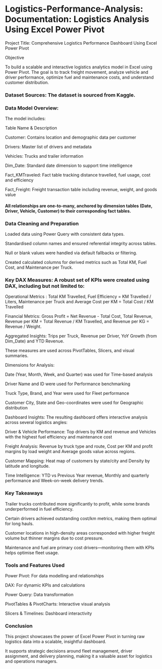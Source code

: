 # Logistics-Performance-Analysis: Documentation: Logistics Analysis Using Excel Power Pivot


Project Title: Comprehensive Logistics Performance Dashboard Using Excel Power Pivot

Objective

To build a scalable and interactive logistics analytics model in Excel using Power Pivot. The goal is to track freight movement, analyze vehicle and driver performance, optimize fuel and maintenance costs, and understand customer distribution.


### Dataset Sources: The dataset is sourced from Kaggle.

### Data Model Overview: 
The model includes:

Table Name & Description

Customer: Contains location and demographic data per customer

Drivers: Master list of drivers and metadata

Vehicles: Trucks and trailer information

Dim_Date: Standard date dimension to support time intelligence

Fact_KMTraveled: Fact table tracking distance travelled, fuel usage, cost and efficiency

Fact_Freight: Freight transaction table including revenue, weight, and goods value

#### All relationships are one-to-many, anchored by dimension tables (Date, Driver, Vehicle, Customer) to their corresponding fact tables.


### Data Cleaning and Preparation

Loaded data using Power Query with consistent data types.

Standardised column names and ensured referential integrity across tables.

Null or blank values were handled via default fallbacks or filtering.

Created calculated columns for derived metrics such as Total KM, Fuel Cost, and Maintenance per Truck.


### Key DAX Measures: A robust set of KPIs were created using DAX, including but not limited to:
Operational Metrics :
Total KM Travelled, 
Fuel Efficiency = KM Travelled / Liters,
Maintenance per Truck and
Average Cost per KM = Total Cost / KM Travelled


Financial Metrics:
Gross Profit = Net Revenue - Total Cost, 
Total Revenue,
Revenue per KM = Total Revenue / KM Travelled, and 
Revenue per KG = Revenue / Weight.


Aggregated Insights:
Trips per Truck, 
Revenue per Driver, 
YoY Growth (from Dim_Date) and
YTD Revenue.

These measures are used across PivotTables, Slicers, and visual summaries.


Dimensions for Analysis:                               

Date (Year, Month, Week, and Quarter) was used for Time-based analysis

Driver	Name and  ID were used for Performance benchmarking

Truck Type, Brand, and Year	were used for Fleet performance

Customer	City, State and Geo-coordinates were used for Geographic distribution


Dashboard Insights:
The resulting dashboard offers interactive analysis across several logistics angles:


Driver & Vehicle Performance: Top drivers by KM and revenue
and Vehicles with the highest fuel efficiency and maintenance cost


Freight Analysis:
Revenue by truck type and route,
Cost per KM and profit margins by load weight and
Average goods value across regions.


Customer Mapping:
Heat map of customers by state/city and
Density by latitude and longitude.


Time Intelligence:
YTD vs Previous Year revenue, 
Monthly and quarterly performance and
Week-on-week delivery trends. 


### Key Takeaways

Trailer trucks contributed more significantly to profit, while some brands underperformed in fuel efficiency.

Certain drivers achieved outstanding cost/km metrics, making them optimal for long hauls.

Customer locations in high-density areas corresponded with higher freight volume but thinner margins due to cost pressure.

Maintenance and fuel are primary cost drivers—monitoring them with KPIs helps optimise fleet usage.



### Tools and Features Used

Power Pivot: For data modelling and relationships

DAX: For dynamic KPIs and calculations

Power Query: Data transformation

PivotTables & PivotCharts: Interactive visual analysis

Slicers & Timelines: Dashboard interactivity


### Conclusion

This project showcases the power of Excel Power Pivot in turning raw logistics data into a scalable, insightful dashboard. 

It supports strategic decisions around fleet management, driver assignment, and delivery planning, making it a valuable asset for logistics and operations managers.

